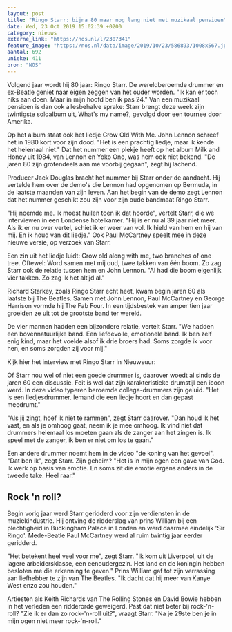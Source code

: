 ```yaml
---
layout: post
title: "Ringo Starr: bijna 80 maar nog lang niet met muzikaal pensioen"
date: Wed, 23 Oct 2019 15:02:39 +0200
category: nieuws
externe_link: "https://nos.nl/l/2307341"
feature_image: "https://nos.nl/data/image/2019/10/23/586893/1008x567.jpg"
aantal: 692
unieke: 411
bron: "NOS"
---
```


<p>Volgend jaar wordt hij 80 jaar: Ringo Starr. De wereldberoemde drummer en ex-Beatle geniet naar eigen zeggen van het ouder worden. "Ik kan er toch niks aan doen. Maar in mijn hoofd ben ik pas 24." Van een muzikaal pensioen is dan ook allesbehalve sprake: Starr brengt deze week zijn twintigste soloalbum uit, What's my name?, gevolgd door een tournee door Amerika.</p>
<p>Op het album staat ook het liedje Grow Old With Me. John Lennon schreef het in 1980 kort voor zijn dood. "Het is een prachtig liedje, maar ik kende het helemaal niet." Dat het nummer een plekje heeft op het album Milk and Honey uit 1984, van Lennon en Yoko Ono, was hem ook niet bekend. "De jaren 80 zijn grotendeels aan me voorbij gegaan", zegt hij lachend.</p>
<p>Producer Jack Douglas bracht het nummer bij Starr onder de aandacht. Hij vertelde hem over de demo's die Lennon had opgenomen op Bermuda, in de laatste maanden van zijn leven. Aan het begin van de demo zegt Lennon dat het nummer geschikt zou zijn voor zijn oude bandmaat Ringo Starr.</p>
<p>"Hij noemde me. Ik moest huilen toen ik dat hoorde", vertelt Starr, die we interviewen in een Londense hotelkamer. "Hij is er nu al 39 jaar niet meer. Als ik er nu over vertel, schiet ik er weer van vol. Ik hield van hem en hij van mij. En ik houd van dit liedje." Ook Paul McCartney speelt mee in deze nieuwe versie, op verzoek van Starr.</p>
<p>Een zin uit het liedje luidt: Grow old along with me, two branches of one tree. Oftewel: Word samen met mij oud, twee takken van één boom. Zo zag Starr ook de relatie tussen hem en John Lennon. "Al had die boom eigenlijk vier takken. Zo zag ik het altijd al."</p>
<p>Richard Starkey, zoals Ringo Starr echt heet, kwam begin jaren 60 als laatste bij The Beatles. Samen met John Lennon, Paul McCartney en George Harrison vormde hij The Fab Four. In een tijdsbestek van amper tien jaar groeiden ze uit tot de grootste band ter wereld.</p>
<p>De vier mannen hadden een bijzondere relatie, vertelt Starr. "We hadden een bovennatuurlijke band. Een liefdevolle, emotionele band. Ik ben zelf enig kind, maar het voelde alsof ik drie broers had. Soms zorgde ik voor hen, en soms zorgden zij voor mij."</p>
<p>Kijk hier het interview met Ringo Starr in Nieuwsuur:</p>
<p>Of Starr nou wel of niet een goede drummer is, daarover woedt al sinds de jaren 60 een discussie. Feit is wel dat zijn karakteristieke drumstijl een icoon werd. In deze video typeren beroemde collega-drummers zijn geluid. "Het is een liedjesdrummer. Iemand die een liedje hoort en dan gepast meedrumt."</p>
<p>"Als jij zingt, hoef ik niet te rammen", zegt Starr daarover. "Dan houd ik het vast, en als je omhoog gaat, neem ik je mee omhoog. Ik vind niet dat drummers helemaal los moeten gaan als de zanger aan het zingen is. Ik speel met de zanger, ik ben er niet om los te gaan."</p>
<p>Een andere drummer noemt hem in de video "de koning van het gevoel". "Dat ben ik", zegt Starr. Zijn geheim? "Het is in mijn ogen een gave van God. Ik werk op basis van emotie. En soms zit die emotie ergens anders in de tweede take. Heel raar."</p>
<h2>Rock 'n roll?</h2>
<p>Begin vorig jaar werd Starr geridderd voor zijn verdiensten in de muziekindustrie. Hij ontving de ridderslag van prins William bij een plechtigheid in Buckingham Palace in Londen en werd daarmee eindelijk 'Sir Ringo'. Mede-Beatle Paul McCartney werd al ruim twintig jaar eerder geridderd.</p>
<p>"Het betekent heel veel voor me", zegt Starr. "Ik kom uit Liverpool, uit de lagere arbeidersklasse, een eenoudergezin. Het land en de koningin hebben besloten me die erkenning te geven." Prins William gaf tot zijn verrassing aan liefhebber te zijn van The Beatles. "Ik dacht dat hij meer van Kanye West enzo zou houden."</p>
<p>Artiesten als Keith Richards van The Rolling Stones en David Bowie hebben in het verleden een ridderorde geweigerd. Past dat niet beter bij rock-'n-roll? "Zie ik er dan zo rock-'n-roll uit?", vraagt Starr. "Na je 29ste ben je in mijn ogen niet meer rock-'n-roll."</p>

